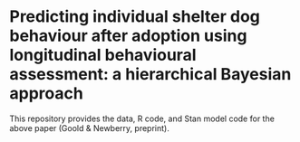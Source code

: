 # Predicting individual shelter dog behaviour after adoption using longitudinal behavioural assessment: a hierarchical Bayesian approach

This repository provides the data, R code, and Stan model code for the above paper (Goold & Newberry, preprint).
